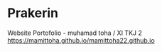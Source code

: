 # Prakerin

Website Portofolio - muhamad toha / XI TKJ 2
https://mamittoha.github.io/mamittoha22.github.io
